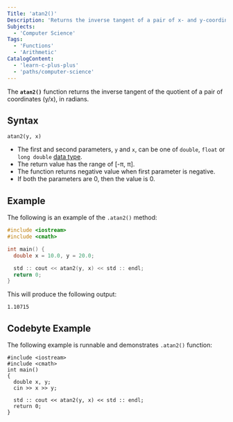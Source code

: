 ```yaml
---
Title: 'atan2()'
Description: 'Returns the inverse tangent of a pair of x- and y-coordinates in radians.'
Subjects:
  - 'Computer Science'
Tags:
  - 'Functions'
  - 'Arithmetic'
CatalogContent:
  - 'learn-c-plus-plus'
  - 'paths/computer-science'
---
```


The **`atan2()`** function returns the inverse tangent of the quotient of a pair of coordinates (y/x), in radians.

## Syntax

```pseudo
atan2(y, x)
```

- The first and second parameters, `y` and `x`, can be one of `double`, `float` or `long double` [data type](https://www.codecademy.com/resources/docs/cpp/data-types).
- The return value has the range of [-π, π].
- The function returns negative value when first parameter is negative.
- If both the parameters are 0, then the value is 0.

## Example

The following is an example of the `.atan2()` method:

```cpp
#include <iostream>
#include <cmath>

int main() {
  double x = 10.0, y = 20.0;

  std :: cout << atan2(y, x) << std :: endl;
  return 0;
}
```

This will produce the following output:

```shell
1.10715
```

## Codebyte Example

The following example is runnable and demonstrates `.atan2()` function:

```codebyte/cpp
#include <iostream>
#include <cmath>
int main()
{
  double x, y;
  cin >> x >> y;

  std :: cout << atan2(y, x) << std :: endl;
  return 0;
}
```
